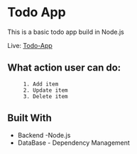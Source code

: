 # Todo App

This is a basic todo app build in Node.js

Live: [Todo-App](https://todoappsabitthebot.herokuapp.com/)

## What action user can do: 
         1. Add item
         2. Update item
         3. Delete item 


## Built With

* Backend -Node.js 
* DataBase - Dependency Management


